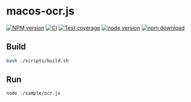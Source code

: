 # macos-ocr.js

[![NPM version][npm-image]][npm-url]
[![CI][ci-image]][ci-url]
[![Test coverage][codecov-image]][codecov-url]
[![node version][node-image]][node-url]
[![npm download][download-image]][download-url]

[npm-image]: https://img.shields.io/npm/v/macos-ocr.js.svg
[npm-url]: https://npmjs.org/package/macos-ocr.js
[ci-image]: https://github.com/snapre/macos-ocr.js/actions/workflows/ci.yml/badge.svg
[ci-url]: https://github.com/snapre/macos-ocr.js/actions/workflows/ci.yml
[codecov-image]: https://img.shields.io/codecov/c/github/snapre/macos-ocr.js.svg?logo=codecov
[codecov-url]: https://codecov.io/gh/snapre/macos-ocr.js
[node-image]: https://img.shields.io/badge/node.js-%3E=_8-green.svg
[node-url]: http://nodejs.org/download/
[download-image]: https://img.shields.io/npm/dm/macos-ocr.js.svg
[download-url]: https://npmjs.org/package/macos-ocr.js

## Build
```bash
bash ./scripts/build.sh
```

## Run
```bash
node ./sample/ocr.js
```